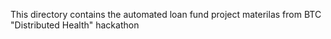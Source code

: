 This directory contains the automated loan fund project materilas from BTC "Distributed Health" hackathon
